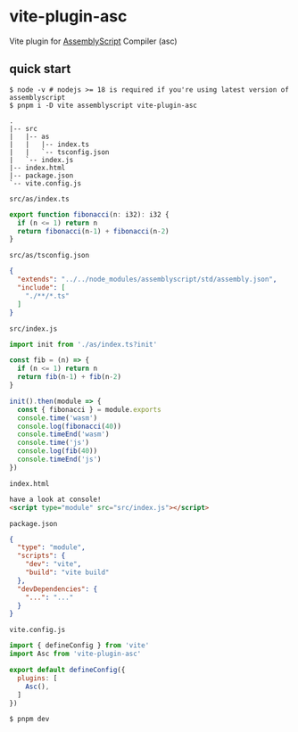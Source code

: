 # vite-plugin-asc

Vite plugin for [AssemblyScript](https://www.assemblyscript.org/getting-started.html) Compiler (asc)

## quick start


    $ node -v # nodejs >= 18 is required if you're using latest version of assemblyscript
    $ pnpm i -D vite assemblyscript vite-plugin-asc

```text
.
|-- src
|   |-- as
|   |   |-- index.ts
|   |   `-- tsconfig.json
|   `-- index.js
|-- index.html
|-- package.json
`-- vite.config.js
```

`src/as/index.ts`
```ts
export function fibonacci(n: i32): i32 {
  if (n <= 1) return n
  return fibonacci(n-1) + fibonacci(n-2)
}
```

`src/as/tsconfig.json`
```json
{
  "extends": "../../node_modules/assemblyscript/std/assembly.json",
  "include": [
    "./**/*.ts"
  ]
}
```

`src/index.js`
```js
import init from './as/index.ts?init'

const fib = (n) => {
  if (n <= 1) return n
  return fib(n-1) + fib(n-2)
}

init().then(module => {
  const { fibonacci } = module.exports
  console.time('wasm')
  console.log(fibonacci(40))
  console.timeEnd('wasm')
  console.time('js')
  console.log(fib(40))
  console.timeEnd('js')
})
```

`index.html`
```html
have a look at console!
<script type="module" src="src/index.js"></script>
```

`package.json`
```json
{
  "type": "module",
  "scripts": {
    "dev": "vite",
    "build": "vite build"
  },
  "devDependencies": {
    "...": "..."
  }
}
```

`vite.config.js`
```js
import { defineConfig } from 'vite'
import Asc from 'vite-plugin-asc'

export default defineConfig({
  plugins: [
    Asc(),
  ]
})
```

    $ pnpm dev

